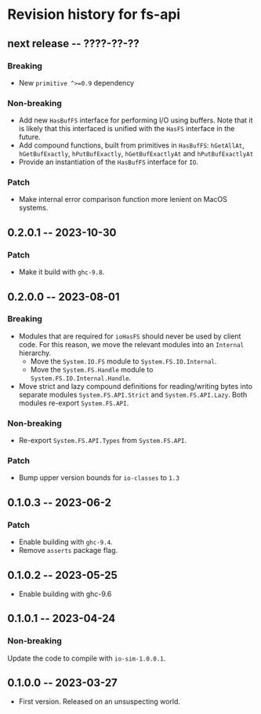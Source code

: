 # Revision history for fs-api

## next release -- ????-??-??

### Breaking

* New `primitive ^>=0.9` dependency

### Non-breaking

* Add new `HasBufFS` interface for performing I/O using buffers. Note that it is
  likely that this interfaced is unified with the `HasFS` interface in the
  future.
* Add compound functions, built from primitives in `HasBufFS`: `hGetAllAt`,
  `hGetBufExactly`, `hPutBufExactly`, `hGetBufExactlyAt` and `hPutBufExactlyAt`
* Provide an instantiation of the `HasBufFS` interface for `IO`.

### Patch

* Make internal error comparison function more lenient on MacOS systems.

## 0.2.0.1 -- 2023-10-30

### Patch

* Make it build with `ghc-9.8`.

## 0.2.0.0 -- 2023-08-01

### Breaking

* Modules that are required for `ioHasFS` should never be used by client code.
  For this reason, we move the relevant modules into an `Internal` hierarchy.
  * Move the `System.IO.FS` module to `System.FS.IO.Internal`.
  * Move the `System.FS.Handle` module to `System.FS.IO.Internal.Handle`.
* Move strict and lazy compound definitions for reading/writing bytes into
  separate modules `System.FS.API.Strict` and `System.FS.API.Lazy`. Both modules
  re-export `System.FS.API`.

### Non-breaking

* Re-export `System.FS.API.Types` from `System.FS.API`.

### Patch

* Bump upper version bounds for `io-classes` to `1.3`

## 0.1.0.3 -- 2023-06-2

### Patch

* Enable building with `ghc-9.4`.
* Remove `asserts` package flag.

## 0.1.0.2 -- 2023-05-25

* Enable building with ghc-9.6

## 0.1.0.1 -- 2023-04-24

### Non-breaking

Update the code to compile with `io-sim-1.0.0.1`.

## 0.1.0.0 -- 2023-03-27

* First version. Released on an unsuspecting world.
